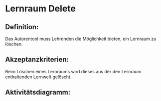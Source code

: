 # Lernraum Delete

## Definition:

Das Autorentool muss Lehrenden die Möglichkeit bieten, ein Lernraum zu löschen.

## Akzeptanzkriterien:

Beim Löschen eines Lernraums wird dieses aus der den Lernraum enthaltenden Lernwelt gelöscht.

## Aktivitätsdiagramm:


